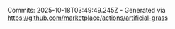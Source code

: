Commits: 2025-10-18T03:49:49.245Z - Generated via https://github.com/marketplace/actions/artificial-grass
<br>
